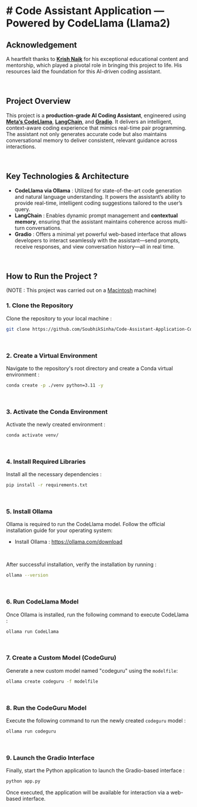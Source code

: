 # # Code Assistant Application — Powered by CodeLlama (Llama2)


## Acknowledgement
A heartfelt thanks to  **[Krish Naik](https://github.com/krishnaik06)** for his exceptional educational content and mentorship, which played a pivotal role in bringing this project to life. His resources laid the foundation for this AI-driven coding assistant.

<br>

## Project Overview
This project is a **production-grade AI Coding Assistant**, engineered using [**Meta’s CodeLlama**](https://ollama.com/library/codellama), [**LangChain**](https://www.langchain.com/), and [**Gradio**](https://www.gradio.app/). It delivers an intelligent, context-aware coding experience that mimics real-time pair programming. The assistant not only generates accurate code but also maintains conversational memory to deliver consistent, relevant guidance across interactions.

<br>

## Key Technologies & Architecture
-   **CodeLlama via Ollama** : Utilized for state-of-the-art code generation and natural language understanding. It powers the assistant’s ability to provide real-time, intelligent coding suggestions tailored to the user’s query.
-   **LangChain** : Enables dynamic prompt management and **contextual memory**, ensuring that the assistant maintains coherence across multi-turn conversations.
-   **Gradio** : Offers a minimal yet powerful web-based interface that allows developers to interact seamlessly with the assistant—send prompts, receive responses, and view conversation history—all in real time.

<br>

## How to Run the Project ?
(NOTE : This project was carried out on a [Macintosh](https://www.apple.com/mac/) machine)
### **1. Clone the Repository**
Clone the repository to your local machine :
```bash
git clone https://github.com/SoubhikSinha/Code-Assistant-Application-CodeLlama-LLAMA2.git

```

<br>

### **2. Create a Virtual Environment**
Navigate to the repository's root directory and create a Conda virtual environment :
```bash
conda create -p ./venv python=3.11 -y
```

<br>

### **3. Activate the Conda Environment**
Activate the newly created environment :
```bash
conda activate venv/
```

<br>

### **4. Install Required Libraries**
Install all the necessary dependencies :
```bash
pip install -r requirements.txt
```

<br>

### **5. Install Ollama**
Ollama is required to run the CodeLlama model. Follow the official installation guide for your operating system:
-   Install Ollama : https://ollama.com/download
<br>

After successful installation, verify the installation by running :
```bash
ollama --version
```

<br>

### **6. Run CodeLlama Model**
Once Ollama is installed, run the following command to execute CodeLlama :
```bash
ollama run CodeLlama
```

<br>

### **7. Create a Custom Model (CodeGuru)**
Generate a new custom model named "codeguru" using the `modelfile`:
```bash
ollama create codeguru -f modelfile
```

<br>

### **8. Run the CodeGuru Model**
Execute the following command to run the newly created `codeguru` model :
```bash
ollama run codeguru
```

<br>

### **9. Launch the Gradio Interface**
Finally, start the Python application to launch the Gradio-based interface :
```bash
python app.py
```
Once executed, the application will be available for interaction via a web-based interface.
